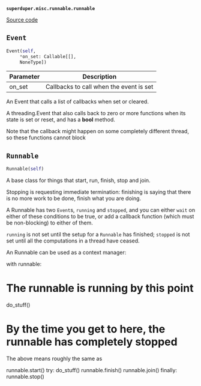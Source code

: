 **`superduper.misc.runnable.runnable`** 

[Source code](https://github.com/superduper/superduper/blob/main/superduper/misc/runnable/runnable.py)

## `Event` 

```python
Event(self,
     *on_set: Callable[[],
     NoneType])
```
| Parameter | Description |
|-----------|-------------|
| on_set | Callbacks to call when the event is set |

An Event that calls a list of callbacks when set or cleared.

A threading.Event that also calls back to zero or more functions when its state
is set or reset, and has a __bool__ method.

Note that the callback might happen on some completely different thread,
so these functions cannot block

## `Runnable` 

```python
Runnable(self)
```
A base class for things that start, run, finish, stop and join.

Stopping is requesting immediate termination: finishing is saying that
there is no more work to be done, finish what you are doing.

A Runnable has two `Event`s, `running` and `stopped`, and you can either
`wait` on either of these conditions to be true, or add a callback function
(which must be non-blocking) to either of them.

`running` is not set until the setup for a `Runnable` has finished;
`stopped` is not set until all the computations in a thread have ceased.

An Runnable can be used as a context manager:

with runnable:
# The runnable is running by this point
do_stuff()
# By the time you get to here, the runnable has completely stopped

The above means roughly the same as

runnable.start()
try:
do_stuff()
runnable.finish()
runnable.join()
finally:
runnable.stop()


